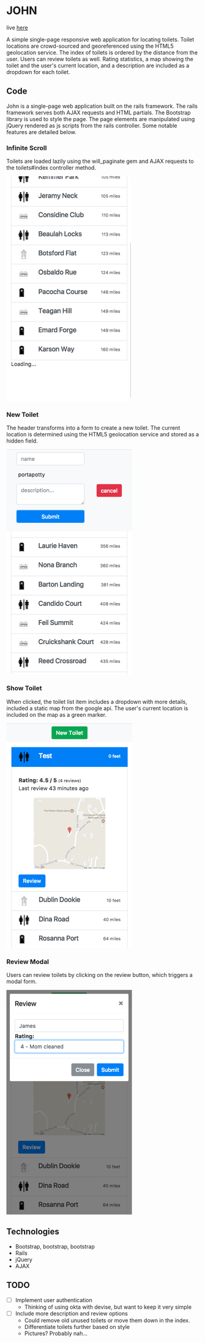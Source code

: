# JOHN
live [here](https://evening-gorge-10795.herokuapp.com)

A simple single-page responsive web application for locating toilets. Toilet locations are crowd-sourced and georeferenced using the HTML5 geolocation service. The index of toilets is ordered by the distance from the user. Users can review toilets as well. Rating statistics, a map showing the toilet and the user's current location, and a description are included as a dropdown for each toilet.

## Code
John is a single-page web application built on the rails framework. The rails framework serves both AJAX requests and HTML partials. The Bootstrap library is used to style the page. The page elements are manipulated using jQuery rendered as js scripts from the rails controller. Some notable features are detailed below.

### Infinite Scroll
Toilets are loaded lazily using the will_paginate gem and AJAX requests to the toilets#index controller method.

![infinite scroll](docs/infinite_scroll.png)

### New Toilet
The header transforms into a form to create a new toilet. The current location is determined using the HTML5 geolocation service and stored as a hidden field.

![new toilet](docs/new_toilet.png)

### Show Toilet
When clicked, the toilet list item includes a dropdown with more details, included a static map from the google api. The user's current location is included on the map as a green marker.

![show toilet](docs/show_toilet.png)

### Review Modal
Users can review toilets by clicking on the review button, which triggers a modal form.

![modal](docs/modal.png)

## Technologies
  * Bootstrap, bootstrap, bootstrap
  * Rails
  * jQuery
  * AJAX

## TODO
- [ ] Implement user authentication
  * Thinking of using okta with devise, but want to keep it very simple
- [ ] Include more description and review options
  * Could remove old unused toilets or move them down in the index.
  * Differentiate toilets further based on style
  * Pictures? Probably nah...

  
